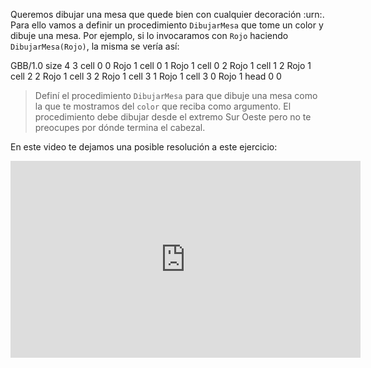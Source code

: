 Queremos dibujar una mesa que quede bien con cualquier decoración :urn:. Para ello vamos a definir un procedimiento `DibujarMesa` que tome un color y dibuje una mesa. Por ejemplo, si lo invocaramos con `Rojo` haciendo `DibujarMesa(Rojo)`, la misma se vería así:

<gs-board>
     GBB/1.0
     size 4 3
     cell 0 0 Rojo 1 
     cell 0 1 Rojo 1 
     cell 0 2 Rojo 1 
     cell 1 2 Rojo 1 
     cell 2 2 Rojo 1 
     cell 3 2 Rojo 1 
     cell 3 1 Rojo 1
     cell 3 0 Rojo 1
     head 0 0
</gs-board>

> Definí el procedimiento `DibujarMesa` para que dibuje una mesa como la que te mostramos del `color` que reciba como argumento. El procedimiento debe dibujar desde el extremo Sur Oeste pero no te preocupes por dónde termina el cabezal.

En este video te dejamos una posible resolución a este ejercicio:

<iframe width="560" height="315" src="https://www.youtube.com/embed/CJEwOM0WnMA" title="YouTube video player" frameborder="0" allow="accelerometer; autoplay; clipboard-write; encrypted-media; gyroscope; picture-in-picture" allowfullscreen></iframe>

<style>
  .mu-mono-dropdown {
    display: none;
  }
</style>